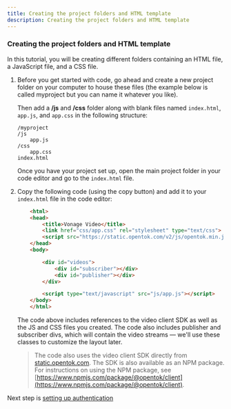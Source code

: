 ```yaml
---
title: Creating the project folders and HTML template
description: Creating the project folders and HTML template
---
```


### Creating the project folders and HTML template

In this tutorial, you will be creating different folders containing an HTML file, a JavaScript file, and a CSS file.

1. Before you get started with code, go ahead and create a new project folder on your computer to house these files (the example below is called myproject but you can name it whatever you like).

    Then add a **/js** and **/css** folder along with blank files named `index.html`, `app.js`, and `app.css` in the following structure:

    ```
    /myproject
    /js
        app.js
    /css
        app.css
    index.html
    ```

    Once you have your project set up, open the main project folder in your code editor and go to the `index.html` file.

2. Copy the following code (using the copy button) and add it to your `index.html` file in the code editor:

    ```html
        <html>
        <head>
            <title>Vonage Video</title>
            <link href="css/app.css" rel="stylesheet" type="text/css">
            <script src="https://static.opentok.com/v2/js/opentok.min.js"></script>
        </head>
        <body>

            <div id="videos">
                <div id="subscriber"></div>
                <div id="publisher"></div>
            </div>

            <script type="text/javascript" src="js/app.js"></script>
        </body>
        </html>
    ```

    The code above includes references to the video client SDK as well as the JS and CSS files you created. The code also includes publisher and subscriber divs, which will contain the video streams — we'll use these classes to customize the layout later.

    > The code also uses the video client SDK directly from [static.opentok.com](static.opentok.com). The SDK is also available as an NPM package. For instructions on using the NPM package, see [https://www.npmjs.com/package/@opentok/client](https://www.npmjs.com/package/@opentok/client).

Next step is [setting up authentication](/video/tutorials/create-video-conferencing-app/video/create-video-conferencing-app/javascript/auth-setup/javascript)